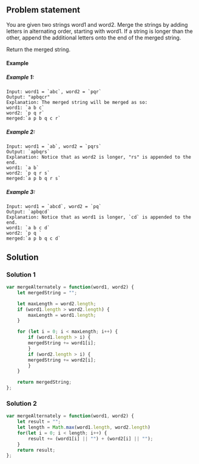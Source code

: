 ## Problem statement

You are given two strings word1 and word2. Merge the strings by adding letters in alternating order, starting with word1. If a string is longer than the other, append the additional letters onto the end of the merged string.

Return the merged string.

#### Example

##### Example 1:

```
Input: word1 = `abc`, word2 = `pqr`
Output: "apbqcr"
Explanation: The merged string will be merged as so:
word1: `a b c`
word2: `p q r`
merged:`a p b q c r`
```

##### Example 2:
```
Input: word1 = `ab`, word2 = `pqrs`
Output: `apbqrs`
Explanation: Notice that as word2 is longer, "rs" is appended to the end.
word1: `a b`
word2: `p q r s`
merged:`a p b q r s`
```

##### Example 3:
```
Input: word1 = `abcd`, word2 = `pq`
Output: `apbqcd`
Explanation: Notice that as word1 is longer, `cd` is appended to the end.
word1: `a b c d`
word2: `p q `
merged:`a p b q c d`
```
## Solution

### Solution 1

```js
var mergeAlternately = function(word1, word2) {
    let mergedString = "";

    let maxLength = word2.length;
    if (word1.length > word2.length) {
        maxLength = word1.length;
    }

    for (let i = 0; i < maxLength; i++) {
        if (word1.length > i) {
        mergedString += word1[i];
        }
        if (word2.length > i) {
        mergedString += word2[i];
        }
    }

    return mergedString;
};
```

### Solution 2

```js
var mergeAlternately = function(word1, word2) {
    let result = "";
    let length = Math.max(word1.length, word2.length)
    for(let i = 0; i < length; i++) {
        result += (word1[i] || "") + (word2[i] || "");
    }
    return result;
};
```